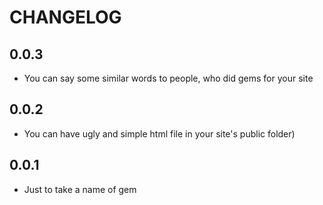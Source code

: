 # CHANGELOG

## 0.0.3

  * You can say some similar words to people, who did gems for your site

## 0.0.2

  * You can have ugly and simple html file in your site's public folder)

## 0.0.1

  * Just to take a name of gem
